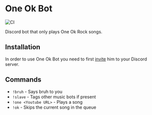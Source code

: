 # One Ok Bot

![CI](https://github.com/maxwowo/one-ok-bot/workflows/Build/badge.svg)

Discord bot that only plays One Ok Rock songs.

## Installation

In order to use One Ok Bot you need to first [invite](https://discord.com/api/oauth2/authorize?client_id=737946817613791344&permissions=8&scope=bot) him to your Discord server.

## Commands

- `!bruh` - Says bruh to you
- `!slave` - Tags other music bots if present
- `!one <Youtube URL>` - Plays a song
- `!ok` - Skips the current song in the queue
